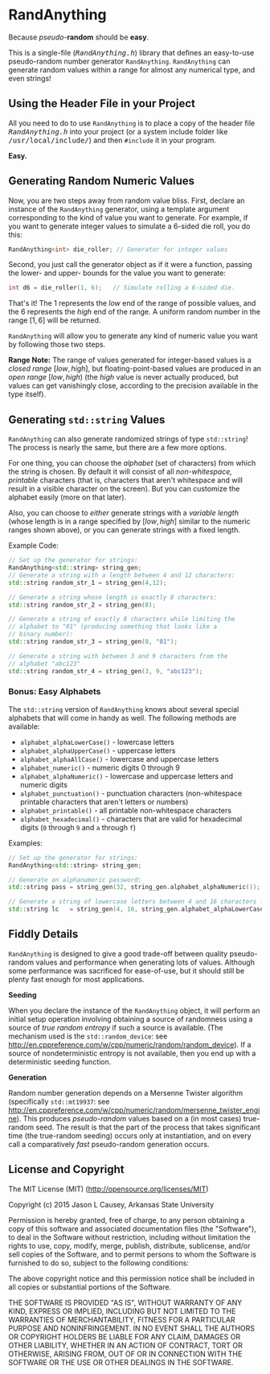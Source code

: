 RandAnything
============
Because _pseudo_-**random** should be **easy**.

This is a single-file (_<tt>RandAnything.h</tt>_) library that defines an easy-to-use pseudo-random number generator `RandAnything`.  `RandAnything` can generate random values within a range for almost any numerical type, and even strings!


## Using the Header File in your Project
All you need to do to use `RandAnything` is to place a copy of the header file _<tt>RandAnything.h</tt>_ into your project (or a system include folder like <tt>/usr/local/include/</tt>) and then `#include` it in your program.  

**Easy.**

## Generating Random Numeric Values
Now, you are two steps away from random value bliss. First, declare an instance of the `RandAnything` generator, using a template argument corresponding to the kind of value you want to generate.  For example, if you want to generate integer values to simulate a 6-sided die roll, you do this:
```cpp
RandAnything<int> die_roller; // Generator for integer values
```
Second, you just call the generator object as if it were a function, passing the lower- and upper- bounds for the value you want to generate:
```cpp
int d6 = die_roller(1, 6);   // Simulate rolling a 6-sided die.
```
That's it!  The 1 represents the _low_ end of the range of possible values, and the 6 represents the _high_ end of the range.  A uniform random number in the range $[1,6]$ will be returned.

`RandAnything` will allow you to generate any kind of numeric value you want by following those two steps.

**Range Note:** The range of values generated for integer-based values is a _closed range_ $[low, high]$, but floating-point-based values are produced in an _open range_ $[low, high)$ (the $high$ value is never actually produced, but values can get vanishingly close, according to the precision available in the type itself).

## Generating `std::string` Values
`RandAnything` can also generate randomized strings of type `std::string`!  The process is nearly the same, but there are a few more options.

For one thing, you can choose the _alphabet_ (set of characters) from which the string is chosen.  By default it will consist of all _non-whitespace, printable_ characters (that is, characters that aren't whitespace and will result in a visible character on the screen).  But you can customize the alphabet easily (more on that later).

Also, you can choose to _either_ generate strings with a _variable length_ (whose length is in a range specified by $[low, high]$ similar to the numeric ranges shown above), or you can generate strings with a fixed length.

Example Code:
```cpp
// Set up the generator for strings:
RandAnything<std::string> string_gen;
// Generate a string with a length between 4 and 12 characters:
std::string random_str_1 = string_gen(4,12);

// Generate a string whose length is exactly 8 characters:
std::string random_str_2 = string_gen(8);

// Generate a string of exactly 8 characters while limiting the
// alphabet to "01" (producing something that looks like a 
// binary number):
std::string random_str_3 = string_gen(8, "01");

// Generate a string with between 3 and 9 characters from the 
// alphabet "abc123"
std::string random_str_4 = string_gen(3, 9, "abc123");
```

### Bonus: Easy Alphabets
The `std::string` version of `RandAnything` knows about several special alphabets that will come in handy as well.  The following methods are available:
* `alphabet_alphaLowerCase()` - lowercase letters
* `alphabet_alphaUpperCase()` - uppercase letters
* `alphabet_alphaAllCase()` - lowercase and uppercase letters
* `alphabet_numeric()` - numeric digits 0 through 9
* `alphabet_alphaNumeric()` - lowercase and uppercase letters and numeric digits
* `alphabet_punctuation()` - punctuation characters (non-whitespace printable characters that aren't letters or numbers)
* `alphabet_printable()` - all printable non-whitespace characters
* `alphabet_hexadecimal()` - characters that are valid for hexadecimal digits (`0` through `9` and `a` through `f`)

Examples:
```cpp
// Set up the generator for strings:
RandAnything<std::string> string_gen;

// Generate an alphanumeric password:
std::string pass = string_gen(32, string_gen.alphabet_alphaNumeric());

// Generate a string of lowercase letters between 4 and 16 characters long:
std::string lc   = string_gen(4, 16, string_gen.alphabet_alphaLowerCase());
```

## Fiddly Details
`RandAnything` is designed to give a good trade-off between quality pseudo-random values and performance when generating lots of values. Although some performance was sacrificed for ease-of-use, but it should still be plenty fast enough for most applications.

**Seeding**

When you declare the instance of the `RandAnything` object, it will perform an initial setup operation involving obtaining a source of randomness using a source of _true random entropy_ if such a source is available.  (The mechanism used is the `std::random_device`: see http://en.cppreference.com/w/cpp/numeric/random/random_device).  If a source of nondeterministic entropy is not available, then you end up with a deterministic seeding function.

**Generation**

Random number generation depends on a Mersenne Twister algorithm (specifically `std::mt19937`: see http://en.cppreference.com/w/cpp/numeric/random/mersenne_twister_engine).  This produces _pseudo-random_ values based on a (in most cases) true-random seed.  The result is that the part of the process that takes significant time (the true-random seeding) occurs only at instantiation, and on every call a comparatively _fast_ pseudo-random generation occurs.

## License and Copyright

The MIT License (MIT)  (http://opensource.org/licenses/MIT)

Copyright (c) 2015 Jason L Causey, Arkansas State University

Permission is hereby granted, free of charge, to any person obtaining a copy
of this software and associated documentation files (the "Software"), to deal
in the Software without restriction, including without limitation the rights
to use, copy, modify, merge, publish, distribute, sublicense, and/or sell
copies of the Software, and to permit persons to whom the Software is
furnished to do so, subject to the following conditions:

The above copyright notice and this permission notice shall be included in
all copies or substantial portions of the Software.

THE SOFTWARE IS PROVIDED "AS IS", WITHOUT WARRANTY OF ANY KIND, EXPRESS OR
IMPLIED, INCLUDING BUT NOT LIMITED TO THE WARRANTIES OF MERCHANTABILITY,
FITNESS FOR A PARTICULAR PURPOSE AND NONINFRINGEMENT. IN NO EVENT SHALL THE
AUTHORS OR COPYRIGHT HOLDERS BE LIABLE FOR ANY CLAIM, DAMAGES OR OTHER
LIABILITY, WHETHER IN AN ACTION OF CONTRACT, TORT OR OTHERWISE, ARISING FROM,
OUT OF OR IN CONNECTION WITH THE SOFTWARE OR THE USE OR OTHER DEALINGS IN
THE SOFTWARE. 

